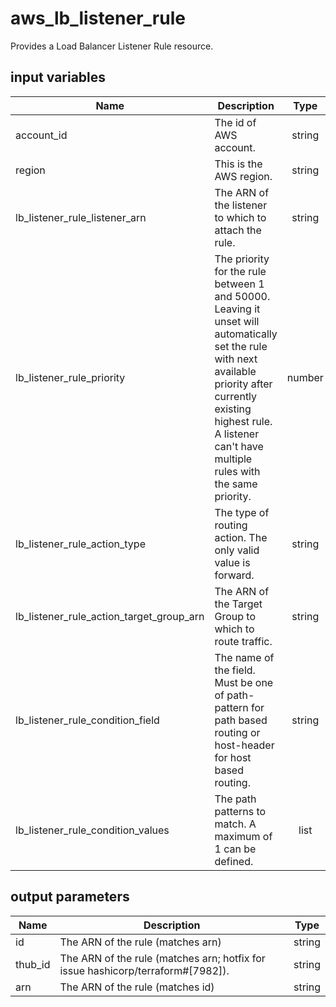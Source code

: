 # aws_lb_listener_rule

Provides a Load Balancer Listener Rule resource.

## input variables

| Name | Description | Type | Default | Required |
|------|-------------|:----:|:-----:|:-----:|
|account_id|The id of AWS account.|string||Yes|
|region|This is the AWS region.|string|us-east-1|Yes|
|lb_listener_rule_listener_arn|The ARN of the listener to which to attach the rule.|string||Yes|
|lb_listener_rule_priority|The priority for the rule between 1 and 50000. Leaving it unset will automatically set the rule with next available priority after currently existing highest rule. A listener can't have multiple rules with the same priority.|number|100|No|
|lb_listener_rule_action_type|The type of routing action. The only valid value is forward.|string|forward|No|
|lb_listener_rule_action_target_group_arn|The ARN of the Target Group to which to route traffic.|string||Yes|
|lb_listener_rule_condition_field| The name of the field. Must be one of path-pattern for path based routing or host-header for host based routing.|string|host-header|No|
|lb_listener_rule_condition_values|The path patterns to match. A maximum of 1 can be defined.|list||Yes|

## output parameters

| Name | Description | Type |
|------|-------------|:----:|
|id|The ARN of the rule (matches arn)|string|
|thub_id|The ARN of the rule (matches arn; hotfix for issue hashicorp/terraform#[7982]).|string|
|arn|The ARN of the rule (matches id)|string|
